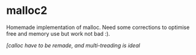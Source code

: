 # malloc2

Homemade implementation of malloc.
Need some corrections to optimise free and memory use but work not bad :).


*[calloc have to be remade, and multi-treading is ideal*
